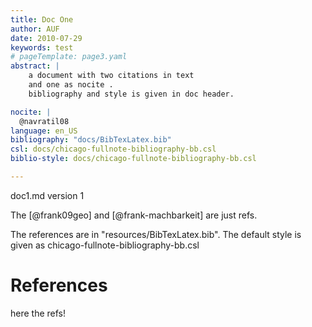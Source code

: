 ```yaml
---
title: Doc One 
author: AUF
date: 2010-07-29
keywords: test
# pageTemplate: page3.yaml
abstract: |
    a document with two citations in text 
    and one as nocite .
    bibliography and style is given in doc header.

nocite: |
  @navratil08
language: en_US
bibliography: "docs/BibTexLatex.bib"
csl: docs/chicago-fullnote-bibliography-bb.csl
biblio-style: docs/chicago-fullnote-bibliography-bb.csl

---
```


doc1.md  version 1
 
The [@frank09geo] and [@frank-machbarkeit] are just refs.

The references are in "resources/BibTexLatex.bib". 
The default style is given as chicago-fullnote-bibliography-bb.csl 
 

# References
here the refs!

